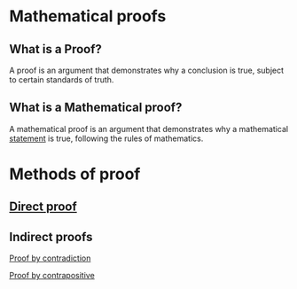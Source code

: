 # Mathematical proofs

## What is a Proof?

A proof is an argument that demonstrates why a conclusion is true, subject to certain standards of truth.

## What is a Mathematical proof?

A mathematical proof is an argument that demonstrates why a mathematical [statement](../../../1.%20Philosophy/Philosophy%20of%20language/Concepts/Statement.md) is true, following the rules of mathematics.

# Methods of proof

## [Direct proof](Methods%20of%20proof/Direct%20proof/Direct%20proof.md)


## Indirect proofs

[Proof by contradiction](Methods%20of%20proof/Indirect%20proofs/Proof%20by%20contradiction.md)

[Proof by contrapositive](../../../Attachments/2.%20Mathematics/0.%20Foundations%20of%20mathematics/Mathematical%20proof/Mathematical%20proof/IMG-20240212100314598.pdf)